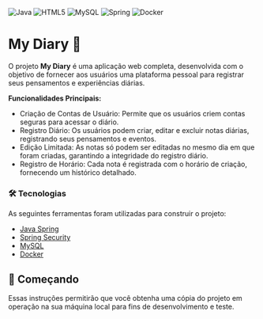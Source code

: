 ![Java](https://img.shields.io/badge/java-%23ED8B00.svg?style=for-the-badge&logo=openjdk&logoColor=white)
![HTML5](https://img.shields.io/badge/html5-%23E34F26.svg?style=for-the-badge&logo=html5&logoColor=white)
![MySQL](https://img.shields.io/badge/mysql-4479A1.svg?style=for-the-badge&logo=mysql&logoColor=white)
![Spring](https://img.shields.io/badge/spring-%236DB33F.svg?style=for-the-badge&logo=spring&logoColor=white)
![Docker](https://img.shields.io/badge/docker-%230db7ed.svg?style=for-the-badge&logo=docker&logoColor=white)

<h1>My Diary 📝</h1>
<p> 
  O projeto <strong>My Diary</strong> é uma aplicação web completa, desenvolvida com o objetivo de fornecer aos usuários uma plataforma pessoal para registrar seus pensamentos e experiências diárias.
  
  <strong>Funcionalidades Principais:</strong>
  <ul>
    <li>Criação de Contas de Usuário: Permite que os usuários criem contas seguras para acessar o diário.</li>
    <li>Registro Diário: Os usuários podem criar, editar e excluir notas diárias, registrando seus pensamentos e eventos. </li>
    <li>Edição Limitada: As notas só podem ser editadas no mesmo dia em que foram criadas, garantindo a integridade do registro diário. </li>
    <li>Registro de Horário: Cada nota é registrada com o horário de criação, fornecendo um histórico detalhado.</li>
  </ul>
</p>
<h3>🛠 Tecnologias </h3>
<p>As seguintes ferramentas foram utilizadas para construir o projeto: 
  <ul>
    <li> <a href= https://spring.io/projects/spring-boot>Java Spring</a> </li> 
    <li> <a href= https://spring.io/projects/spring-security>Spring Security</a> </li> 
    <li><a href= https://dev.mysql.com/doc/>MySQL</a> </li>
    <li><a href= https://docs.docker.com/compose/>Docker</a> </li>
  </ul>
</p>
<h2> 🚀 Começando </h2>
<p> 
Essas instruções permitirão que você obtenha uma cópia do projeto em operação na sua máquina local para fins de desenvolvimento e teste.
</p>
